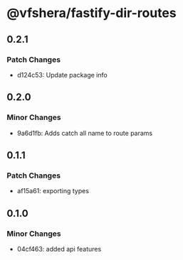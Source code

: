 # @vfshera/fastify-dir-routes

## 0.2.1

### Patch Changes

- d124c53: Update package info

## 0.2.0

### Minor Changes

- 9a6d1fb: Adds catch all name to route params

## 0.1.1

### Patch Changes

- af15a61: exporting types

## 0.1.0

### Minor Changes

- 04cf463: added api features
